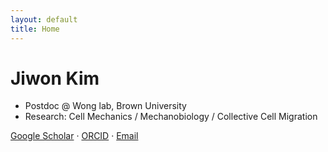 ```yaml
---
layout: default
title: Home
---
```


# Jiwon Kim

- Postdoc @ Wong lab, Brown University  
- Research: Cell Mechanics / Mechanobiology / Collective Cell Migration

[Google Scholar](https://scholar.google.co.kr/citations?user=gdrZ_zYAAAAJ&hl=ko) · [ORCID](https://orcid.org/0000-0003-0787-2840) · [Email](mailto:jiwon_kim1@brown.edu)
